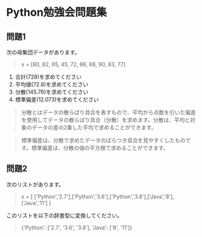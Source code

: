 # Python勉強会問題集

## 問題1

次の⺟集団データがあります。

> x = [80, 82, 65, 45, 72, 66, 68, 90, 83, 77]

1. 合計(728)を求めてください
2. 平均値(72.8)を求めてください
3. 分散(145.76)を求めてください
4. 標準偏差(12.073)を求めてください

> 分散とはデータの散らばり具合を表すもので、平均から点数を引いた偏差を使用してデータの散らばり具合（分散）を求めます。分散は、平均と対象のデータの差の2乗した平均で求めることができます。


> 標準偏差は、分散で求めたデータのばらつき具合を見やすくしたものです。標準偏差は、分散の値の平方根で求めることができます。


## 問題2 

次のリストがあります。

 > x = [ ['Python','2.7'],['Python','3.6'],['Python','3.8'],['Java','8'],['Java','11'] ] 

このリストを以下の辞書型に変換してください。

>  {'Python': ['2.7', '3.6', '3.8'], 'Java': ['8', '11']}

